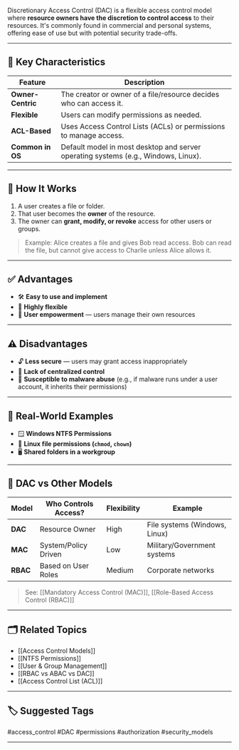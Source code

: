 Discretionary Access Control (DAC) is a flexible access control model where **resource owners have the discretion to control access** to their resources. It's commonly found in commercial and personal systems, offering ease of use but with potential security trade-offs.

---

## 🧠 Key Characteristics

| Feature                  | Description |
|--------------------------|-------------|
| **Owner-Centric**        | The creator or owner of a file/resource decides who can access it. |
| **Flexible**             | Users can modify permissions as needed. |
| **ACL-Based**            | Uses Access Control Lists (ACLs) or permissions to manage access. |
| **Common in OS**         | Default model in most desktop and server operating systems (e.g., Windows, Linux). |

---

## 📁 How It Works

1. A user creates a file or folder.
2. That user becomes the **owner** of the resource.
3. The owner can **grant, modify, or revoke** access for other users or groups.

> Example: Alice creates a file and gives Bob read access. Bob can read the file, but cannot give access to Charlie unless Alice allows it.

---

## ✅ Advantages

- 🛠️ **Easy to use and implement**
- 🔄 **Highly flexible**
- 👤 **User empowerment** — users manage their own resources

---

## ⚠️ Disadvantages

- 🔓 **Less secure** — users may grant access inappropriately
- 🚫 **Lack of centralized control**
- 🐛 **Susceptible to malware abuse** (e.g., if malware runs under a user account, it inherits their permissions)

---

## 📘 Real-World Examples

- 🪟 **Windows NTFS Permissions**
- 🐧 **Linux file permissions (`chmod`, `chown`)**
- 🖥️ **Shared folders in a workgroup**

---

## 🔄 DAC vs Other Models

| Model        | Who Controls Access?   | Flexibility   | Example |
|--------------|------------------------|---------------|---------|
| **DAC**      | Resource Owner         | High          | File systems (Windows, Linux) |
| **MAC**      | System/Policy Driven   | Low           | Military/Government systems |
| **RBAC**     | Based on User Roles    | Medium        | Corporate networks |

> See: [[Mandatory Access Control (MAC)]], [[Role-Based Access Control (RBAC)]]

---

## 🗂 Related Topics

- [[Access Control Models]]
- [[NTFS Permissions]]
- [[User & Group Management]]
- [[RBAC vs ABAC vs DAC]]
- [[Access Control List (ACL)]]

---

## 🏷 Suggested Tags

#access_control #DAC #permissions #authorization #security_models

---
